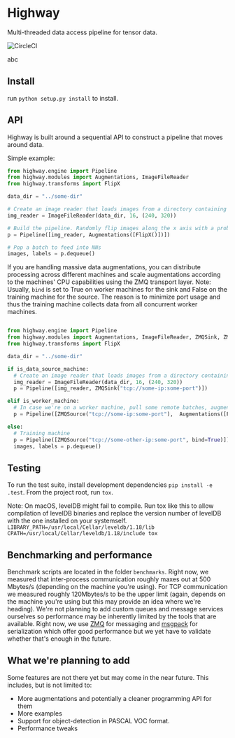 # Highway
Multi-threaded data access pipeline for tensor data.

![CircleCI](https://circleci.com/gh/sebastian-schlecht/highway.svg?style=shield&circle-token=8ca49a7720b3ba3404a56f277d6a533c420b24cb)


abc


## Install
run ```python setup.py install``` to install.










## API
Highway is built around a sequential API to construct a pipeline that moves around data.

Simple example:

```python
from highway.engine import Pipeline
from highway.modules import Augmentations, ImageFileReader
from highway.transforms import FlipX

data_dir = "../some-dir"

# Create an image reader that loads images from a directory containing sub-directories for each label
img_reader = ImageFileReader(data_dir, 16, (240, 320))

# Build the pipeline. Randomly flip images along the x axis with a probability p=0.5
p = Pipeline([img_reader, Augmentations([FlipX()])])

# Pop a batch to feed into NNs
images, labels = p.dequeue()
```




If you are handling massive data augmentations, you can distribute processing across different machines and scale augmentations according to the machines' CPU capabilities using the ZMQ transport layer. Note: Usually, ```bind``` is set to True on worker machines for the sink and False on the training machine for the source. The reason is to minimize port usage and thus the training machine collects data from all concurrent worker machines.

```python

from highway.engine import Pipeline
from highway.modules import Augmentations, ImageFileReader, ZMQSink, ZMQSource
from highway.transforms import FlipX

data_dir = "../some-dir"

if is_data_source_machine:
  # Create an image reader that loads images from a directory containing sub-directories for each label
  img_reader = ImageFileReader(data_dir, 16, (240, 320))
  p = Pipeline([img_reader, ZMQSink("tcp://some-ip:some-port")])

elif is_worker_machine:
  # In case we're on a worker machine, pull some remote batches, augment them and push them into the training machine
  p = Pipeline([ZMQSource("tcp://some-ip:some-port"),  Augmentations([FlipX(), ...], ZMQSink("tcp://some-other-ip:some-port", bind=False)])

else:
  # Training machine
  p = Pipeline([ZMQSource("tcp://some-other-ip:some-port", bind=True)])
  images, labels = p.dequeue()
```

## Testing
To run the test suite, install development dependencies ```pip install -e .test```.
From the project root, run ```tox```.

Note: On macOS, levelDB might fail to compile. Run tox like this to allow compilation of levelDB binaries and replace the version number of levelDB with the one installed on your systemself.
```LIBRARY_PATH=/usr/local/Cellar/leveldb/1.18/lib CPATH=/usr/local/Cellar/leveldb/1.18/include tox```

## Benchmarking and performance
Benchmark scripts are located in the folder ```benchmarks```. Right now, we measured that inter-process communication roughly maxes out at 500 Mbytes/s (depending on the machine you're using). For TCP communication we measured roughly 120Mbytes/s to be the upper limit (again, depends on the machine you're using but this may provide an idea where we're heading). We're not planning to add custom queues and message services ourselves so performance may be inherently limited by the tools that are available. Right now, we use [ZMQ](http://zeromq.org/) for messaging and [msgpack](https://pypi.python.org/pypi/msgpack-python) for serialization which offer good performance but we yet have to validate whether that's enough in the future.

## What we're planning to add
Some features are not there yet but may come in the near future. This includes, but is not limited to:

- More augmentations and potentially a cleaner programming API for them
- More examples
- Support for object-detection in PASCAL VOC format.
- Performance tweaks
